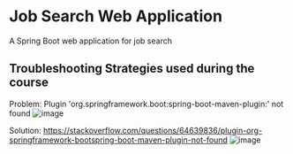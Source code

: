 # Job Search Web Application 
A Spring Boot web application for job search



## Troubleshooting Strategies used during the course

Problem: 
Plugin 'org.springframework.boot:spring-boot-maven-plugin:' not found
![image](https://user-images.githubusercontent.com/122644251/221910441-04cef112-1c0f-4193-957f-3040eee8a15e.png)

Solution:
https://stackoverflow.com/questions/64639836/plugin-org-springframework-bootspring-boot-maven-plugin-not-found
![image](https://user-images.githubusercontent.com/122644251/221910797-c8275d85-9b7b-49f5-8813-e582889dbab3.png)

